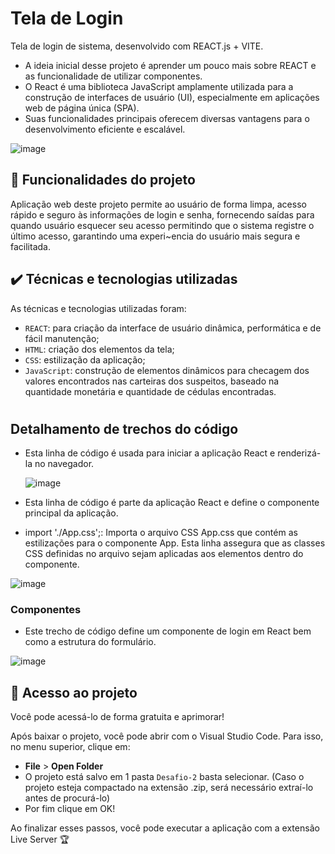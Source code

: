 # Tela de Login

Tela de login de sistema, desenvolvido com REACT.js + VITE.
- A ideia inicial desse projeto é aprender um pouco mais sobre REACT e as funcionalidade de utilizar componentes.
- O React é uma biblioteca JavaScript amplamente utilizada para a construção de interfaces de usuário (UI), especialmente em aplicações web de página única (SPA).
- Suas funcionalidades principais oferecem diversas vantagens para o desenvolvimento eficiente e escalável.

![image](https://github.com/jcamposmelo/Tela_Login/assets/101723959/7409f524-f6be-4eb9-af01-6e89337a107f)

## 🔨 Funcionalidades do projeto

Aplicação web deste projeto permite ao usuário de forma limpa, acesso rápido e seguro às informações de login e senha, fornecendo saídas para quando usuário esquecer seu acesso permitindo que o sistema registre o último acesso, garantindo uma experi~encia do usuário mais segura e facilitada.

## ✔️ Técnicas e tecnologias utilizadas

As técnicas e tecnologias utilizadas foram:

- `REACT`: para criação da interface de usuário dinâmica, performática e de fácil manutenção;
- `HTML`: criação dos elementos da tela;
- `CSS`: estilização da aplicação;
- `JavaScript`: construção de elementos dinâmicos para checagem dos valores encontrados nas carteiras dos suspeitos, baseado na quantidade monetária e quantidade de cédulas encontradas.

#
## Detalhamento de trechos do código

- Esta linha de código é usada para iniciar a aplicação React e renderizá-la no navegador. 
  
  ![image](https://github.com/jcamposmelo/Tela_Login/assets/101723959/05de53b5-87f1-458a-8b09-0bdb97148371)

- Esta linha de código é parte da aplicação React e define o componente principal da aplicação.
- import './App.css';: Importa o arquivo CSS App.css que contém as estilizações para o componente App. Esta linha assegura que as classes CSS definidas no arquivo sejam aplicadas aos elementos dentro do componente.

![image](https://github.com/jcamposmelo/Tela_Login/assets/101723959/68d0e258-9589-44a7-8ffe-fa670e8dd3a9)

### Componentes

- Este trecho de código define um componente de login em React bem como a estrutura do formulário. 

![image](https://github.com/jcamposmelo/Tela_Login/assets/101723959/a95351f6-1e60-49f5-bb34-4a7ad3136193)

## 📁 Acesso ao projeto

Você pode acessá-lo de forma gratuita e aprimorar!

Após baixar o projeto, você pode abrir com o Visual Studio Code. Para isso, no menu superior, clique em:

- **File** > **Open Folder**
- O projeto está salvo em 1 pasta `Desafio-2` basta selecionar. (Caso o projeto esteja compactado na extensão .zip, será necessário extraí-lo antes de procurá-lo)
- Por fim clique em OK!

Ao finalizar esses passos, você pode executar a aplicação com a extensão Live Server 🏆 
